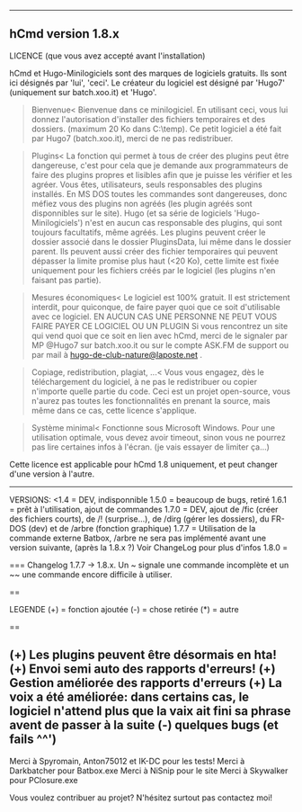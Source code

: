 ------------------------------------------------------
hCmd version 1.8.x
------------------------------------------------------
LICENCE (que vous avez accepté avant l'installation)

hCmd et Hugo-Minilogiciels sont des marques de logiciels gratuits. Ils sont ici désignés par 'lui', 'ceci'.
Le créateur du logiciel est désigné par 'Hugo7' (uniquement sur batch.xoo.it) et 'Hugo'.

>Bienvenue<
Bienvenue dans ce minilogiciel. En utilisant ceci, vous lui donnez l'autorisation d'installer des fichiers temporaires et des dossiers. (maximum 20 Ko dans C:\temp).
Ce petit logiciel a été fait par Hugo7 (batch.xoo.it), merci de ne pas redistribuer.

>Plugins<
La fonction qui permet à tous de créer des plugins peut être dangereuse, c'est pour cela que je demande aux programmateurs de faire des plugins propres et 
lisibles afin que je puisse les vérifier et les agréer. Vous êtes, utilisateurs, seuls responsables des plugins installés.
En MS DOS toutes les commandes sont dangereuses, donc méfiez vous des plugins non agréés (les plugin agréés sont disponnibles sur le site).
Hugo (et sa série de logiciels 'Hugo-Minilogiciels') n'est en aucun cas responsable des plugins, qui sont toujours facultatifs, même agréés.
Les plugins peuvent créer le dossier associé dans le dossier PluginsData, lui même dans le dossier parent. Ils peuvent aussi créer des fichier temporaires
qui peuvent dépasser la limite promise plus haut (<20 Ko), cette limite est fixée uniquement pour les fichiers créés par le logiciel (les plugins n'en faisant pas partie).

>Mesures économiques<
Le logiciel est 100% gratuit.
Il est strictement interdit, pour quiconque, de faire payer quoi que ce soit d'utilisable avec ce logiciel.
EN AUCUN CAS UNE PERSONNE NE PEUT VOUS FAIRE PAYER CE LOGICIEL OU UN PLUGIN
Si vous rencontrez un site qui vend quoi que ce soit en lien avec hCmd, merci de le signaler par MP @Hugo7 sur batch.xoo.it ou sur le compte ASK.FM de support ou
par mail à hugo-de-club-nature@laposte.net .

>Copiage, redistribution, plagiat, ...<
Vous vous engagez, dès le téléchargement du logiciel, à ne pas le redistribuer ou copier n'importe quelle partie du code.
Ceci est un projet open-source, vous n'aurez pas toutes les fonctionnalités en prenant la source, mais même dans ce cas, cette licence s'applique.

>Système minimal<
Fonctionne sous Microsoft Windows.
Pour une utilisation optimale, vous devez avoir timeout, sinon vous ne pourrez pas lire certaines infos à l'écran. (je vais essayer de limiter ça...)

Cette licence est applicable pour hCmd 1.8 uniquement, et peut changer d'une version à l'autre.

------------------------------------------------------

VERSIONS: 
<1.4  = DEV, indisponnible
1.5.0 = beaucoup de bugs, retiré
1.6.1 = prêt à l'utilisation, ajout de commandes
1.7.0 = DEV, ajout de /fic (créer des fichiers courts), de /! (surprise...), de /dirg (gérer les dossiers), du FR-DOS (dev) et de /arbre (fonction graphique)
1.7.7 = Utilisation de la commande externe Batbox, /arbre ne sera pas implémenté avant une version suivante, (après la 1.8.x ?)  Voir ChangeLog pour plus d'infos
1.8.0 = 

===
Changelog 1.7.7 -> 1.8.x. Un ~ signale une commande incomplète et un ~~ une commande encore difficile à utiliser.

==

LEGENDE
(+) = fonction ajoutée
(-) = chose retirée
(*) = autre

==

(+) Les plugins peuvent être désormais en hta!
(+) Envoi semi auto des rapports d'erreurs!
(+) Gestion améliorée des rapports d'erreurs
(+) La voix a été améliorée: dans certains cas, le logiciel n'attend plus que la vaix ait fini sa phrase avent de passer à la suite
(-) quelques bugs (et fails ^^')
------------------------------------------------------

Merci à Spyromain, Anton75012 et IK-DC pour les tests!
Merci à Darkbatcher pour Batbox.exe
Merci à NiSnip pour le site
Merci à Skywalker pour PClosure.exe

Vous voulez contribuer au projet? N'hésitez surtout pas contactez moi!
